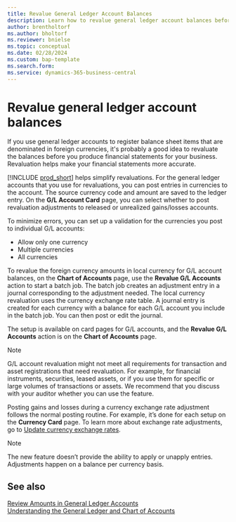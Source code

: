 ```yaml
---
title: Revalue General Ledger Account Balances 
description: Learn how to revalue general ledger account balances before you produce your financial statements.
author: brentholtorf
ms.author: bholtorf
ms.reviewer: bnielse
ms.topic: conceptual
ms.date: 02/28/2024
ms.custom: bap-template
ms.search.form: 
ms.service: dynamics-365-business-central
---
```


# Revalue general ledger account balances

If you use general ledger accounts to register balance sheet items that are denominated in foreign currencies, it's probably a good idea to revaluate the balances before you produce financial statements for your business. Revaluation helps make your financial statements more accurate.

[!INCLUDE [prod_short](includes/prod_short.md)] helps simplify revaluations. For the general ledger accounts that you use for revaluations, you can post entries in currencies to the account. The source currency code and amount are saved to the ledger entry. On the **G/L Account Card** page, you can select whether to post revaluation adjustments to released or unrealized gains/losses accounts.

To minimize errors, you can set up a validation for the currencies you post to individual G/L accounts:

* Allow only one currency
* Multiple currencies
* All currencies

To revalue the foreign currency amounts in local currency for G/L account balances, on the **Chart of Accounts** page, use the **Revalue G/L Accounts** action to start a batch job. The batch job creates an adjustment entry in a journal corresponding to the adjustment needed. The local currency revaluation uses the currency exchange rate table. A journal entry is created for each currency with a balance for each G/L account you include in the batch job. You can then post or edit the journal.

The setup is available on card pages for G/L accounts, and the **Revalue G/L Accounts** action is on the **Chart of Accounts** page.

> [!NOTE]
> G/L account revaluation might not meet all requirements for transaction and asset registrations that need revaluation. For example, for financial instruments, securities, leased assets, or if you use them for specific or large volumes of transactions or assets. We recommend that you discuss with your auditor whether you can use the feature.

Posting gains and losses during a currency exchange rate adjustment follows the normal posting routine. For example, it’s done for each setup on the **Currency Card** page. To learn more about exchange rate adjustments, go to [Update currency exchange rates](finance-how-update-currencies.md).

> [!NOTE]
> The new feature doesn’t provide the ability to apply or unapply entries. Adjustments happen on a balance per currency basis.

## See also

[Review Amounts in General Ledger Accounts](finance-review-accounts.md)  
[Understanding the General Ledger and Chart of Accounts](finance-general-ledger.md)  
